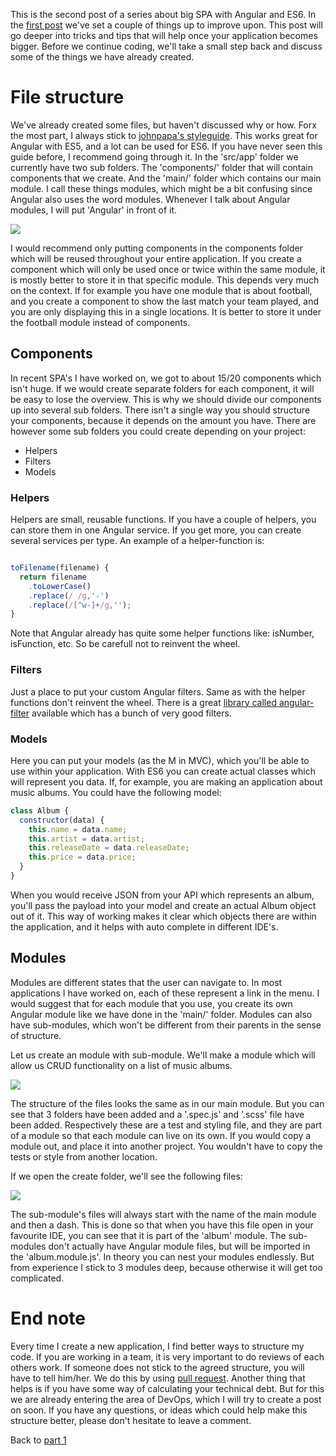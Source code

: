 This is the second post of a series about big SPA with Angular and ES6. In the [first post]() we've set a couple of things up to improve upon. This post will go deeper into tricks and tips that will help once your application becomes bigger. Before we continue coding, we'll take a small step back and discuss some of the things we have already created.

# File structure #

We've already created some files, but haven't discussed why or how. Forx the most part, I always stick to [johnpapa's styleguide](https://github.com/johnpapa/angular-styleguide). This works great for Angular with ES5, and a lot can be used for ES6. If you have never seen this guide before, I recommend going through it. In the 'src/app' folder we currently have two sub folders. The 'components/' folder that will contain components that we create. And the 'main/' folder which contains our main module. I call these things modules, which might be a bit confusing since Angular also uses the word modules. Whenever I talk about Angular modules, I will put 'Angular' in front of it.

![](/content/images/2017/02/app_folder_structure-1.PNG)

I would recommend only putting components in the components folder which will be reused throughout your entire application. If you create a component which will only be used once or twice within the same module, it is mostly better to store it in that specific module. This depends very much on the context. If for example you have one module that is about football, and you create a component to show the last match your team played, and you are only displaying this in a single locations. It is better to store it under the football module instead of components.


## Components ##

In recent SPA's I have worked on, we got to about 15/20 components which isn't huge. If we would create separate folders for each component, it will be easy to lose the overview. This is why we should divide our components up into several sub folders. There isn't a single way you should structure your components, because it depends on the amount you have. There are however some sub folders you could create depending on your project:

- Helpers
- Filters
- Models

### Helpers ###

Helpers are small, reusable functions. If you have a couple of helpers, you can store them in one Angular service. If you get more, you can create several services per type. An example of a helper-function is:

```javascript	

toFilename(filename) {
  return filename
    .toLowerCase()
    .replace(/ /g,'-')
    .replace(/[^w-]+/g,'');
}

```

Note that Angular already has quite some helper functions like: isNumber, isFunction, etc. So be carefull not to reinvent the wheel.

### Filters ###

Just a place to put your custom Angular filters. Same as with the helper functions don't reinvent the wheel. There is a great [library called angular-filter](https://github.com/a8m/angular-filter) available which has a bunch of very good filters.

### Models ###

Here you can put your models (as the M in MVC), which you'll be able to use within your application. With ES6 you can create actual classes which will represent you data. If, for example, you are making an application about music albums. You could have the following model:

```javascript
class Album {
  constructor(data) {
    this.name = data.name;
    this.artist = data.artist;
    this.releaseDate = data.releaseDate;
    this.price = data.price;
  }
}
```

When you would receive JSON from your API which represents an album, you'll pass the payload into your model and create an actual Album object out of it. This way of working makes it clear which objects there are within the application, and it helps with auto complete in different IDE's.

## Modules ##

Modules are different states that the user can navigate to. In most applications I have worked on, each of these represent a link in the menu. I would suggest that for each module that you use, you create its own Angular module like we have done in the 'main/' folder. Modules can also have sub-modules, which won't be different from their parents in the sense of structure.

Let us create an module with sub-module. We'll make a module which will allow us CRUD functionality on a list of music albums.

![](/content/images/2017/02/album-module-structure.PNG)

The structure of the files looks the same as in our main module. But you can see that 3 folders have been added and a '.spec.js' and '.scss' file have been added. Respectively these are a test and styling file, and they are part of a module so that each module can live on its own. If you would copy a module out, and place it into another project. You wouldn't have to copy the tests or style from another location. 

If we open the create folder, we'll see the following files:

![](/content/images/2017/02/album-create-structure.PNG)

The sub-module's files will always start with the name of the main module and then a dash. This is done so that when you have this file open in your favourite IDE, you can see that it is part of the 'album' module. The sub-modules don't actually have Angular module files, but will be imported in the 'album.module.js'. In theory you can nest your modules endlessly. But from experience I stick to 3 modules deep, because otherwise it will get too complicated.

# End note #

Every time I create a new application, I find better ways to structure my code. If you are working in a team, it is very important to do reviews of each others work. If someone does not stick to the agreed structure, you will have to tell him/her. We do this by using [pull request](https://help.github.com/articles/using-pull-requests/). Another thing that helps is if you have some way of calculating your technical debt. But for this we are already entering the area of DevOps, which I will try to create a post on soon. If you have any questions, or ideas which could help make this structure better, please don't hesitate to leave a comment.

Back to [part 1](/big-spa-with-angular-and-es6-1-2/)

